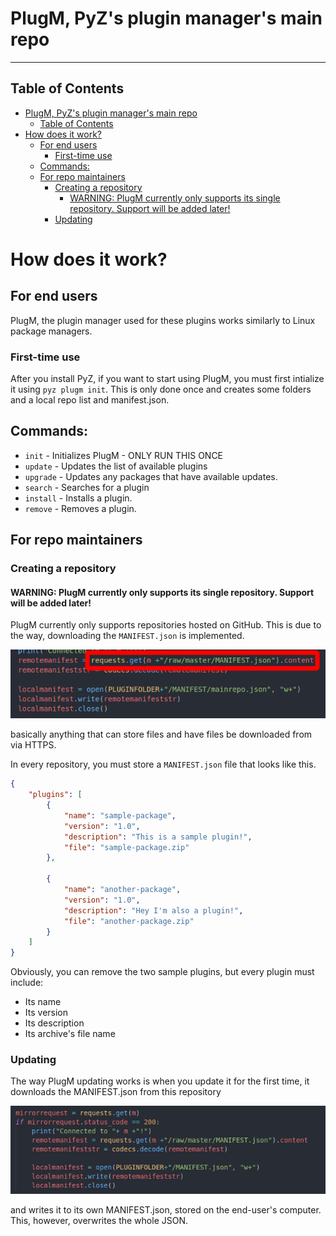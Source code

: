 # PlugM, PyZ's plugin manager's main repo

- - -

## Table of Contents
- [PlugM, PyZ's plugin manager's main repo](#plugm-pyzs-plugin-managers-main-repo)
  - [Table of Contents](#table-of-contents)
- [How does it work?](#how-does-it-work)
  - [For end users](#for-end-users)
    - [First-time use](#first-time-use)
  - [Commands:](#commands)
  - [For repo maintainers](#for-repo-maintainers)
    - [Creating a repository](#creating-a-repository)
      - [WARNING: PlugM currently only supports its single repository. Support will be added later!](#warning-plugm-currently-only-supports-its-single-repository-support-will-be-added-later)
    - [Updating](#updating)

# How does it work?

## For end users
PlugM, the plugin manager used for these plugins works similarly to Linux package managers.

### First-time use
After you install PyZ, if you want to start using PlugM, you must first intialize it using `pyz plugm init`. This is only done once and creates some folders and a local repo list and manifest.json.

## Commands:

- `init` - Initializes PlugM - ONLY RUN THIS ONCE
- `update` - Updates the list of available plugins
- `upgrade` - Updates any packages that have available updates.
- `search` - Searches for a plugin
- `install` - Installs a plugin.
- `remove` - Removes a plugin.

## For repo maintainers

### Creating a repository

#### WARNING: PlugM currently only supports its single repository. Support will be added later!

PlugM currently only supports repositories hosted on GitHub. This is due to the way, downloading the `MANIFEST.json` is implemented.

<img src=".readmeassets/downloadingmanifest.png">

basically anything that can store files and have files be downloaded from via HTTPS.

In every repository, you must store a `MANIFEST.json` file that looks like this.

```json
{
    "plugins": [
        {
            "name": "sample-package",
            "version": "1.0",
            "description": "This is a sample plugin!",
            "file": "sample-package.zip"
        },

        {
            "name": "another-package",
            "version": "1.0",
            "description": "Hey I'm also a plugin!",
            "file": "another-package.zip"
        }
    ]
}
```

Obviously, you can remove the two sample plugins, but every plugin must include:

- Its name
- Its version
- Its description
- Its archive's file name

### Updating

The way PlugM updating works is when you update it for the first time, it downloads the MANIFEST.json from this repository

<img src=".readmeassets/update.png" width="600">

and writes it to its own MANIFEST.json, stored on the end-user's computer. This, however, overwrites the whole JSON.

